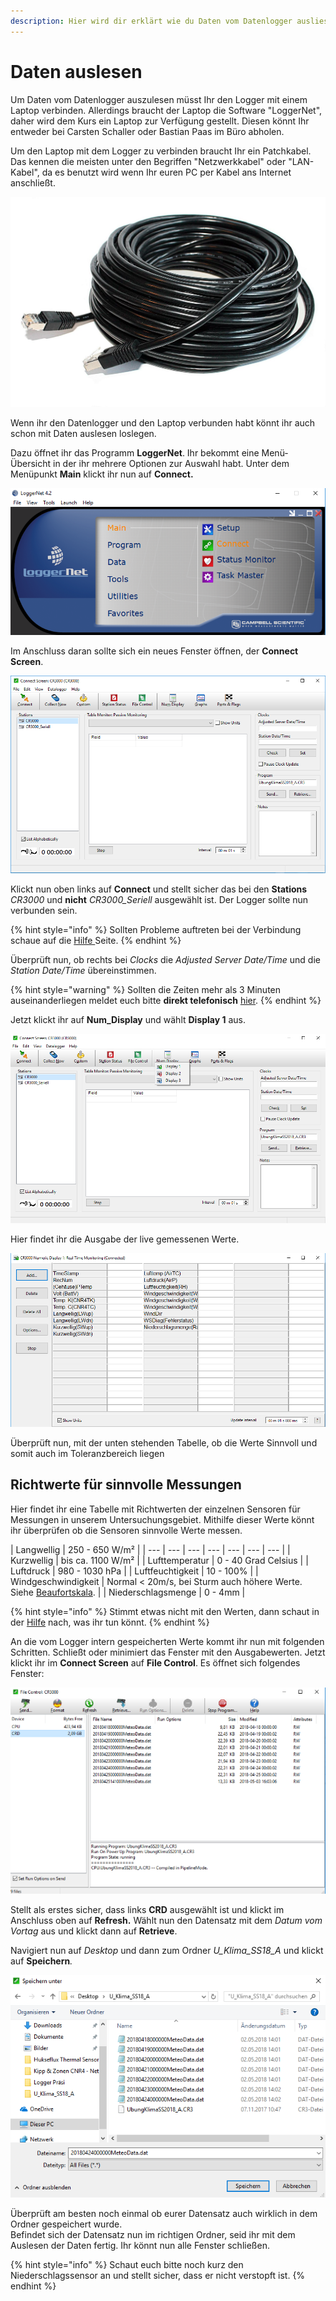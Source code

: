 ```yaml
---
description: Hier wird dir erklärt wie du Daten vom Datenlogger ausliest.
---
```


# Daten auslesen

Um Daten vom Datenlogger auszulesen müsst Ihr den Logger mit einem Laptop verbinden. Allerdings braucht der Laptop die Software "LoggerNet", daher wird dem Kurs ein Laptop zur Verfügung gestellt. Diesen könnt Ihr entweder bei Carsten Schaller oder Bastian Paas im Büro abholen.

Um den Laptop mit dem Logger zu verbinden braucht Ihr ein Patchkabel. Das kennen die meisten unter den Begriffen "Netzwerkkabel" oder "LAN-Kabel", da es benutzt wird wenn Ihr euren PC per Kabel ans Internet anschließt. 

![Patchkabel fuer Verbindung zwischen Datenlogger und Laptop](.gitbook/assets/patchcable_black_20m.jpg)

Wenn ihr den Datenlogger und den Laptop verbunden habt könnt ihr auch schon mit Daten auslesen loslegen. 

Dazu öffnet ihr das Programm **LoggerNet**. Ihr bekommt eine Menü-Übersicht in der ihr mehrere Optionen zur Auswahl habt. Unter dem Menüpunkt **Main** klickt ihr nun auf **Connect.**

![Benutzeroberfl&#xE4;che LoggerNet](.gitbook/assets/gui.PNG)

Im Anschluss daran sollte sich ein neues Fenster öffnen, der **Connect Screen**. 

![Connect Sreen](.gitbook/assets/connect.PNG)



Klickt nun oben links auf **Connect** und stellt sicher das bei den **Stations** _CR3000_ und **nicht** _CR3000\_Seriell_ ausgewählt ist. Der Logger sollte nun verbunden sein.

{% hint style="info" %}
Sollten Probleme auftreten bei der Verbindung schaue auf die [Hilfe ](hilfe.md#was-mache-ich-wenn-sich-der-laptop-nicht-mit-dem-logger-verbinden-laesst)Seite.
{% endhint %}

Überprüft nun, ob rechts bei _Clocks_ die _Adjusted Server Date/Time_ und die _Station Date/Time_ übereinstimmen. 

{% hint style="warning" %}
Sollten die Zeiten mehr als 3 Minuten auseinanderliegen meldet euch bitte **direkt telefonisch** [hier](hilfe.md#wo-melde-ich-mich-wenn-es-ein-problem-gibt).
{% endhint %}

Jetzt klickt ihr auf **Num\_Display** und wählt **Display 1** aus.

![Connect Sreen](.gitbook/assets/num_neu%20%281%29.png)

Hier findet ihr die Ausgabe der live gemessenen Werte. 

![Numeric Display 1 - Zeigt Live-Messwerte](.gitbook/assets/log.PNG)

Überprüft nun, mit der unten stehenden Tabelle, ob die Werte Sinnvoll und somit auch im Toleranzbereich liegen 

## Richtwerte für sinnvolle Messungen

Hier findet ihr eine Tabelle mit Richtwerten der einzelnen Sensoren für Messungen in unserem Untersuchungsgebiet. Mithilfe dieser Werte könnt ihr überprüfen ob die Sensoren sinnvolle Werte messen.

| Langwellig | 250 - 650 W/m² |
| --- | --- | --- | --- | --- | --- | --- |
| Kurzwellig  | bis ca. 1100 W/m² |
| Lufttemperatur | 0 - 40 Grad Celsius |
| Luftdruck | 980 - 1030 hPa |
| Luftfeuchtigkeit  | 10 - 100% |
| Windgeschwindigkeit  | Normal &lt; 20m/s, bei Sturm auch höhere Werte. Siehe [Beaufortskala](https://www.dwd.de/DE/service/lexikon/Functions/glossar.html?lv2=100310&lv3=100390). |
| Niederschlagsmenge  | 0 - 4mm  |

{% hint style="info" %}
Stimmt etwas nicht mit den Werten, dann schaut in der [Hilfe](hilfe.md#was-mache-ich-wenn-die-werte-eines-sensors-unsinnig-sind-oder-gar-nicht-gemessen-werden) nach, was ihr tun könnt.
{% endhint %}

An die vom Logger intern gespeicherten Werte kommt ihr nun mit folgenden Schritten. Schließt oder minimiert das Fenster mit den Ausgabewerten. Jetzt klickt ihr im **Connect Screen** auf **File Control**. Es öffnet sich folgendes Fenster: 

![File Control - Oberflaeche zum Download der Messdateien](.gitbook/assets/bildschirmfoto-zu-2018-05-03-16-29-49.png)

Stellt als erstes sicher, dass links **CRD** ausgewählt ist und klickt im Anschluss oben auf **Refresh.** Wählt nun den Datensatz mit dem _Datum vom Vortag_ aus und klickt dann auf **Retrieve**. 

Navigiert nun auf _Desktop_ und dann zum Ordner _U\_Klima\_SS18\_A_ und klickt auf **Speichern**_._ 

![File Manager](.gitbook/assets/file4.PNG)

Überprüft am besten noch einmal ob eurer Datensatz auch wirklich in dem Ordner gespeichert wurde.  
Befindet sich der Datensatz nun im richtigen Ordner, seid ihr mit dem Auslesen der Daten fertig. Ihr könnt nun alle Fenster schließen.

{% hint style="info" %}
Schaut euch bitte noch kurz den Niederschlagssensor an und stellt sicher, dass er nicht verstopft ist.
{% endhint %}



